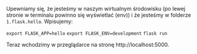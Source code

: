 Upewniamy się, że jesteśmy w naszym wirtualnym środowisku (po lewej stronie w terminalu powinno się wyświetlać (env)) i że jesteśmy w folderze `1.flask.hello`. Wpisujemy:

`export FLASK_APP=hello`
`export FLASK_ENV=development`
`flask run`

Teraz wchodzimy w przeglądarce na stronę http://localhost:5000.
